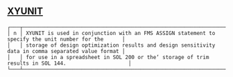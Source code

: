 ## [XYUNIT](https://nexus.hexagon.com/documentationcenter/bundle/MSC_Nastran_2022.4/page/Nastran_Combined_Book/qrg/parameters/TOC.XYUNIT.n.xhtml)

```text
┌───┬────────────────────────────────────────────────────────────────────────────────────────────────────┐
│ n │ XYUNIT is used in conjunction with an FMS ASSIGN statement to specify the unit number for the      │
│   │ storage of design optimization results and design sensitivity data in comma separated value format │
│   │ for use in a spreadsheet in SOL 200 or the‘ storage of trim results in SOL 144.                    │
└───┴────────────────────────────────────────────────────────────────────────────────────────────────────┘
```
